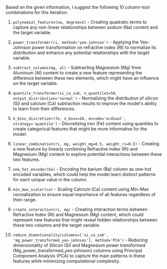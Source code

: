  Based on the given information, I suggest the following 10 column-tool combinations for this iteration:

1. `polynomial_features(na, degree=2)` - Creating quadratic terms to capture any non-linear relationships between sodium (Na) content and the target variable.

2. `power_transformer(ri, method='yeo-johnson')` - Applying the Yeo-Johnson power transformation on refractive index (RI) to normalize its distribution and enhance any potential relationships with the target variable.

3. `subtract_columns(mg, al)` - Subtracting Magnesium (Mg) from Aluminum (Al) content to create a new feature representing the difference between these two elements, which might have an influence on the target variable.

4. `quantile_transformer(si_ca_sub, n_quantiles=50, output_distribution='normal')` - Normalizing the distribution of silicon (Si) and calcium (Ca) subtraction results to improve the model's ability to learn from their differences.

5. `k_bins_discretizer(fe, n_bins=10, encode='ordinal', strategy='quantile')` - Discretizing iron (Fe) content using quantiles to create categorical features that might be more informative for the model.

6. `linear_combination(ri, mg, weight_mg=0.5, weight_ri=0.5)` - Creating a new feature by linearly combining Refractive Index (RI) and Magnesium (Mg) content to explore potential interactions between these two features.

7. `one_hot_encoder(ba)` - Encoding the barium (Ba) column as one-hot encoded variables, which could help the model learn distinct patterns for each unique value in the column.

8. `min_max_scaler(ca)` - Scaling Calcium (Ca) content using Min-Max normalization to ensure equal importance of all features regardless of their range.

9. `create_interaction(ri, mg)` - Creating interaction terms between Refractive Index (RI) and Magnesium (Mg) content, which could represent new features that might reveal hidden relationships between these two columns and the target variable.

10. `reduce_dimentionality(columns=['si_ca_sub', 'mg_power_transformed_yeo-johnson'], method='PCA')` - Reducing dimensionality of Silicon (Si) and Magnesium power transformed (Mg_power_transformed_yeo-johnson) columns using Principal Component Analysis (PCA) to capture the main patterns in these features while minimizing computational complexity.